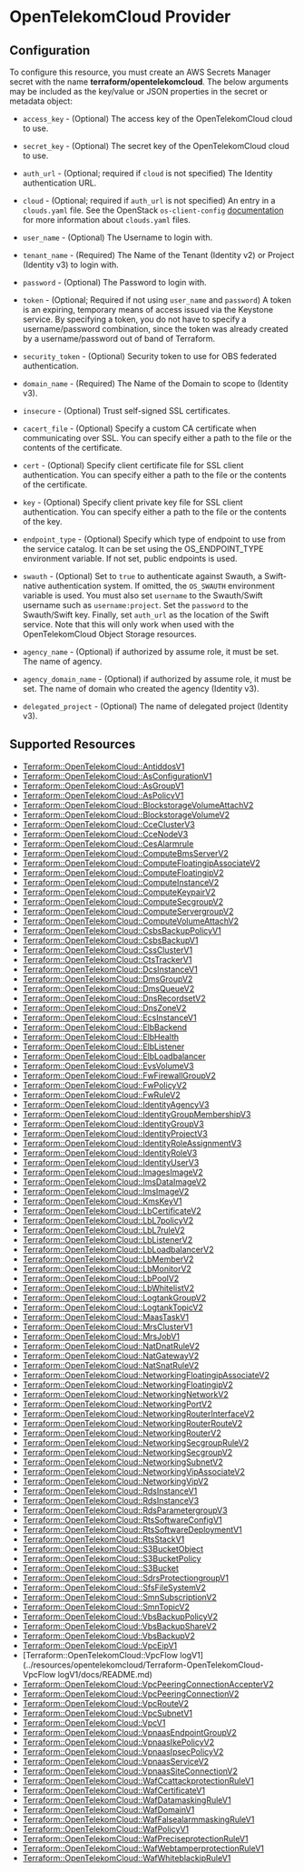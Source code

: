 # OpenTelekomCloud Provider

## Configuration

To configure this resource, you must create an AWS Secrets Manager secret with the name **terraform/opentelekomcloud**. The below arguments may be included as the key/value or JSON properties in the secret or metadata object:

* `access_key` - (Optional) The access key of the OpenTelekomCloud cloud to use.

* `secret_key` - (Optional) The secret key of the OpenTelekomCloud cloud to use.

* `auth_url` - (Optional; required if `cloud` is not specified) The Identity
  authentication URL.

* `cloud` - (Optional; required if `auth_url` is not specified) An entry in a
  `clouds.yaml` file. See the OpenStack `os-client-config`
  [documentation](https://docs.openstack.org/os-client-config/latest/user/configuration.html)
  for more information about `clouds.yaml` files.

* `user_name` - (Optional) The Username to login with.

* `tenant_name` - (Required) The Name of the Tenant (Identity v2) or Project
  (Identity v3) to login with.

* `password` - (Optional) The Password to login with.

* `token` - (Optional; Required if not using `user_name` and `password`)
  A token is an expiring, temporary means of access issued via the Keystone
  service. By specifying a token, you do not have to specify a username/password
  combination, since the token was already created by a username/password out of
  band of Terraform.

* `security_token` - (Optional) Security token to use for OBS federated authentication.

* `domain_name` - (Required) The Name of the Domain to scope to (Identity v3).

* `insecure` - (Optional) Trust self-signed SSL certificates.

* `cacert_file` - (Optional) Specify a custom CA certificate when communicating
  over SSL. You can specify either a path to the file or the contents of the
  certificate.

* `cert` - (Optional) Specify client certificate file for SSL client
  authentication. You can specify either a path to the file or the contents of
  the certificate.

* `key` - (Optional) Specify client private key file for SSL client
  authentication. You can specify either a path to the file or the contents of
  the key.

* `endpoint_type` - (Optional) Specify which type of endpoint to use from the
  service catalog. It can be set using the OS_ENDPOINT_TYPE environment
  variable. If not set, public endpoints is used.

* `swauth` - (Optional) Set to `true` to authenticate against Swauth, a
  Swift-native authentication system. If omitted, the `OS_SWAUTH` environment
  variable is used. You must also set `username` to the Swauth/Swift username
  such as `username:project`. Set the `password` to the Swauth/Swift key.
  Finally, set `auth_url` as the location of the Swift service. Note that this
  will only work when used with the OpenTelekomCloud Object Storage resources.

* `agency_name` - (Optional) if authorized by assume role, it must be set. The
  name of agency.

* `agency_domain_name` - (Optional) if authorized by assume role, it must be set.
  The name of domain who created the agency (Identity v3).

* `delegated_project` - (Optional) The name of delegated project (Identity v3).


## Supported Resources

* [Terraform::OpenTelekomCloud::AntiddosV1](../resources/opentelekomcloud/Terraform-OpenTelekomCloud-AntiddosV1/docs/README.md)
* [Terraform::OpenTelekomCloud::AsConfigurationV1](../resources/opentelekomcloud/Terraform-OpenTelekomCloud-AsConfigurationV1/docs/README.md)
* [Terraform::OpenTelekomCloud::AsGroupV1](../resources/opentelekomcloud/Terraform-OpenTelekomCloud-AsGroupV1/docs/README.md)
* [Terraform::OpenTelekomCloud::AsPolicyV1](../resources/opentelekomcloud/Terraform-OpenTelekomCloud-AsPolicyV1/docs/README.md)
* [Terraform::OpenTelekomCloud::BlockstorageVolumeAttachV2](../resources/opentelekomcloud/Terraform-OpenTelekomCloud-BlockstorageVolumeAttachV2/docs/README.md)
* [Terraform::OpenTelekomCloud::BlockstorageVolumeV2](../resources/opentelekomcloud/Terraform-OpenTelekomCloud-BlockstorageVolumeV2/docs/README.md)
* [Terraform::OpenTelekomCloud::CceClusterV3](../resources/opentelekomcloud/Terraform-OpenTelekomCloud-CceClusterV3/docs/README.md)
* [Terraform::OpenTelekomCloud::CceNodeV3](../resources/opentelekomcloud/Terraform-OpenTelekomCloud-CceNodeV3/docs/README.md)
* [Terraform::OpenTelekomCloud::CesAlarmrule](../resources/opentelekomcloud/Terraform-OpenTelekomCloud-CesAlarmrule/docs/README.md)
* [Terraform::OpenTelekomCloud::ComputeBmsServerV2](../resources/opentelekomcloud/Terraform-OpenTelekomCloud-ComputeBmsServerV2/docs/README.md)
* [Terraform::OpenTelekomCloud::ComputeFloatingipAssociateV2](../resources/opentelekomcloud/Terraform-OpenTelekomCloud-ComputeFloatingipAssociateV2/docs/README.md)
* [Terraform::OpenTelekomCloud::ComputeFloatingipV2](../resources/opentelekomcloud/Terraform-OpenTelekomCloud-ComputeFloatingipV2/docs/README.md)
* [Terraform::OpenTelekomCloud::ComputeInstanceV2](../resources/opentelekomcloud/Terraform-OpenTelekomCloud-ComputeInstanceV2/docs/README.md)
* [Terraform::OpenTelekomCloud::ComputeKeypairV2](../resources/opentelekomcloud/Terraform-OpenTelekomCloud-ComputeKeypairV2/docs/README.md)
* [Terraform::OpenTelekomCloud::ComputeSecgroupV2](../resources/opentelekomcloud/Terraform-OpenTelekomCloud-ComputeSecgroupV2/docs/README.md)
* [Terraform::OpenTelekomCloud::ComputeServergroupV2](../resources/opentelekomcloud/Terraform-OpenTelekomCloud-ComputeServergroupV2/docs/README.md)
* [Terraform::OpenTelekomCloud::ComputeVolumeAttachV2](../resources/opentelekomcloud/Terraform-OpenTelekomCloud-ComputeVolumeAttachV2/docs/README.md)
* [Terraform::OpenTelekomCloud::CsbsBackupPolicyV1](../resources/opentelekomcloud/Terraform-OpenTelekomCloud-CsbsBackupPolicyV1/docs/README.md)
* [Terraform::OpenTelekomCloud::CsbsBackupV1](../resources/opentelekomcloud/Terraform-OpenTelekomCloud-CsbsBackupV1/docs/README.md)
* [Terraform::OpenTelekomCloud::CssClusterV1](../resources/opentelekomcloud/Terraform-OpenTelekomCloud-CssClusterV1/docs/README.md)
* [Terraform::OpenTelekomCloud::CtsTrackerV1](../resources/opentelekomcloud/Terraform-OpenTelekomCloud-CtsTrackerV1/docs/README.md)
* [Terraform::OpenTelekomCloud::DcsInstanceV1](../resources/opentelekomcloud/Terraform-OpenTelekomCloud-DcsInstanceV1/docs/README.md)
* [Terraform::OpenTelekomCloud::DmsGroupV2](../resources/opentelekomcloud/Terraform-OpenTelekomCloud-DmsGroupV2/docs/README.md)
* [Terraform::OpenTelekomCloud::DmsQueueV2](../resources/opentelekomcloud/Terraform-OpenTelekomCloud-DmsQueueV2/docs/README.md)
* [Terraform::OpenTelekomCloud::DnsRecordsetV2](../resources/opentelekomcloud/Terraform-OpenTelekomCloud-DnsRecordsetV2/docs/README.md)
* [Terraform::OpenTelekomCloud::DnsZoneV2](../resources/opentelekomcloud/Terraform-OpenTelekomCloud-DnsZoneV2/docs/README.md)
* [Terraform::OpenTelekomCloud::EcsInstanceV1](../resources/opentelekomcloud/Terraform-OpenTelekomCloud-EcsInstanceV1/docs/README.md)
* [Terraform::OpenTelekomCloud::ElbBackend](../resources/opentelekomcloud/Terraform-OpenTelekomCloud-ElbBackend/docs/README.md)
* [Terraform::OpenTelekomCloud::ElbHealth](../resources/opentelekomcloud/Terraform-OpenTelekomCloud-ElbHealth/docs/README.md)
* [Terraform::OpenTelekomCloud::ElbListener](../resources/opentelekomcloud/Terraform-OpenTelekomCloud-ElbListener/docs/README.md)
* [Terraform::OpenTelekomCloud::ElbLoadbalancer](../resources/opentelekomcloud/Terraform-OpenTelekomCloud-ElbLoadbalancer/docs/README.md)
* [Terraform::OpenTelekomCloud::EvsVolumeV3](../resources/opentelekomcloud/Terraform-OpenTelekomCloud-EvsVolumeV3/docs/README.md)
* [Terraform::OpenTelekomCloud::FwFirewallGroupV2](../resources/opentelekomcloud/Terraform-OpenTelekomCloud-FwFirewallGroupV2/docs/README.md)
* [Terraform::OpenTelekomCloud::FwPolicyV2](../resources/opentelekomcloud/Terraform-OpenTelekomCloud-FwPolicyV2/docs/README.md)
* [Terraform::OpenTelekomCloud::FwRuleV2](../resources/opentelekomcloud/Terraform-OpenTelekomCloud-FwRuleV2/docs/README.md)
* [Terraform::OpenTelekomCloud::IdentityAgencyV3](../resources/opentelekomcloud/Terraform-OpenTelekomCloud-IdentityAgencyV3/docs/README.md)
* [Terraform::OpenTelekomCloud::IdentityGroupMembershipV3](../resources/opentelekomcloud/Terraform-OpenTelekomCloud-IdentityGroupMembershipV3/docs/README.md)
* [Terraform::OpenTelekomCloud::IdentityGroupV3](../resources/opentelekomcloud/Terraform-OpenTelekomCloud-IdentityGroupV3/docs/README.md)
* [Terraform::OpenTelekomCloud::IdentityProjectV3](../resources/opentelekomcloud/Terraform-OpenTelekomCloud-IdentityProjectV3/docs/README.md)
* [Terraform::OpenTelekomCloud::IdentityRoleAssignmentV3](../resources/opentelekomcloud/Terraform-OpenTelekomCloud-IdentityRoleAssignmentV3/docs/README.md)
* [Terraform::OpenTelekomCloud::IdentityRoleV3](../resources/opentelekomcloud/Terraform-OpenTelekomCloud-IdentityRoleV3/docs/README.md)
* [Terraform::OpenTelekomCloud::IdentityUserV3](../resources/opentelekomcloud/Terraform-OpenTelekomCloud-IdentityUserV3/docs/README.md)
* [Terraform::OpenTelekomCloud::ImagesImageV2](../resources/opentelekomcloud/Terraform-OpenTelekomCloud-ImagesImageV2/docs/README.md)
* [Terraform::OpenTelekomCloud::ImsDataImageV2](../resources/opentelekomcloud/Terraform-OpenTelekomCloud-ImsDataImageV2/docs/README.md)
* [Terraform::OpenTelekomCloud::ImsImageV2](../resources/opentelekomcloud/Terraform-OpenTelekomCloud-ImsImageV2/docs/README.md)
* [Terraform::OpenTelekomCloud::KmsKeyV1](../resources/opentelekomcloud/Terraform-OpenTelekomCloud-KmsKeyV1/docs/README.md)
* [Terraform::OpenTelekomCloud::LbCertificateV2](../resources/opentelekomcloud/Terraform-OpenTelekomCloud-LbCertificateV2/docs/README.md)
* [Terraform::OpenTelekomCloud::LbL7policyV2](../resources/opentelekomcloud/Terraform-OpenTelekomCloud-LbL7policyV2/docs/README.md)
* [Terraform::OpenTelekomCloud::LbL7ruleV2](../resources/opentelekomcloud/Terraform-OpenTelekomCloud-LbL7ruleV2/docs/README.md)
* [Terraform::OpenTelekomCloud::LbListenerV2](../resources/opentelekomcloud/Terraform-OpenTelekomCloud-LbListenerV2/docs/README.md)
* [Terraform::OpenTelekomCloud::LbLoadbalancerV2](../resources/opentelekomcloud/Terraform-OpenTelekomCloud-LbLoadbalancerV2/docs/README.md)
* [Terraform::OpenTelekomCloud::LbMemberV2](../resources/opentelekomcloud/Terraform-OpenTelekomCloud-LbMemberV2/docs/README.md)
* [Terraform::OpenTelekomCloud::LbMonitorV2](../resources/opentelekomcloud/Terraform-OpenTelekomCloud-LbMonitorV2/docs/README.md)
* [Terraform::OpenTelekomCloud::LbPoolV2](../resources/opentelekomcloud/Terraform-OpenTelekomCloud-LbPoolV2/docs/README.md)
* [Terraform::OpenTelekomCloud::LbWhitelistV2](../resources/opentelekomcloud/Terraform-OpenTelekomCloud-LbWhitelistV2/docs/README.md)
* [Terraform::OpenTelekomCloud::LogtankGroupV2](../resources/opentelekomcloud/Terraform-OpenTelekomCloud-LogtankGroupV2/docs/README.md)
* [Terraform::OpenTelekomCloud::LogtankTopicV2](../resources/opentelekomcloud/Terraform-OpenTelekomCloud-LogtankTopicV2/docs/README.md)
* [Terraform::OpenTelekomCloud::MaasTaskV1](../resources/opentelekomcloud/Terraform-OpenTelekomCloud-MaasTaskV1/docs/README.md)
* [Terraform::OpenTelekomCloud::MrsClusterV1](../resources/opentelekomcloud/Terraform-OpenTelekomCloud-MrsClusterV1/docs/README.md)
* [Terraform::OpenTelekomCloud::MrsJobV1](../resources/opentelekomcloud/Terraform-OpenTelekomCloud-MrsJobV1/docs/README.md)
* [Terraform::OpenTelekomCloud::NatDnatRuleV2](../resources/opentelekomcloud/Terraform-OpenTelekomCloud-NatDnatRuleV2/docs/README.md)
* [Terraform::OpenTelekomCloud::NatGatewayV2](../resources/opentelekomcloud/Terraform-OpenTelekomCloud-NatGatewayV2/docs/README.md)
* [Terraform::OpenTelekomCloud::NatSnatRuleV2](../resources/opentelekomcloud/Terraform-OpenTelekomCloud-NatSnatRuleV2/docs/README.md)
* [Terraform::OpenTelekomCloud::NetworkingFloatingipAssociateV2](../resources/opentelekomcloud/Terraform-OpenTelekomCloud-NetworkingFloatingipAssociateV2/docs/README.md)
* [Terraform::OpenTelekomCloud::NetworkingFloatingipV2](../resources/opentelekomcloud/Terraform-OpenTelekomCloud-NetworkingFloatingipV2/docs/README.md)
* [Terraform::OpenTelekomCloud::NetworkingNetworkV2](../resources/opentelekomcloud/Terraform-OpenTelekomCloud-NetworkingNetworkV2/docs/README.md)
* [Terraform::OpenTelekomCloud::NetworkingPortV2](../resources/opentelekomcloud/Terraform-OpenTelekomCloud-NetworkingPortV2/docs/README.md)
* [Terraform::OpenTelekomCloud::NetworkingRouterInterfaceV2](../resources/opentelekomcloud/Terraform-OpenTelekomCloud-NetworkingRouterInterfaceV2/docs/README.md)
* [Terraform::OpenTelekomCloud::NetworkingRouterRouteV2](../resources/opentelekomcloud/Terraform-OpenTelekomCloud-NetworkingRouterRouteV2/docs/README.md)
* [Terraform::OpenTelekomCloud::NetworkingRouterV2](../resources/opentelekomcloud/Terraform-OpenTelekomCloud-NetworkingRouterV2/docs/README.md)
* [Terraform::OpenTelekomCloud::NetworkingSecgroupRuleV2](../resources/opentelekomcloud/Terraform-OpenTelekomCloud-NetworkingSecgroupRuleV2/docs/README.md)
* [Terraform::OpenTelekomCloud::NetworkingSecgroupV2](../resources/opentelekomcloud/Terraform-OpenTelekomCloud-NetworkingSecgroupV2/docs/README.md)
* [Terraform::OpenTelekomCloud::NetworkingSubnetV2](../resources/opentelekomcloud/Terraform-OpenTelekomCloud-NetworkingSubnetV2/docs/README.md)
* [Terraform::OpenTelekomCloud::NetworkingVipAssociateV2](../resources/opentelekomcloud/Terraform-OpenTelekomCloud-NetworkingVipAssociateV2/docs/README.md)
* [Terraform::OpenTelekomCloud::NetworkingVipV2](../resources/opentelekomcloud/Terraform-OpenTelekomCloud-NetworkingVipV2/docs/README.md)
* [Terraform::OpenTelekomCloud::RdsInstanceV1](../resources/opentelekomcloud/Terraform-OpenTelekomCloud-RdsInstanceV1/docs/README.md)
* [Terraform::OpenTelekomCloud::RdsInstanceV3](../resources/opentelekomcloud/Terraform-OpenTelekomCloud-RdsInstanceV3/docs/README.md)
* [Terraform::OpenTelekomCloud::RdsParametergroupV3](../resources/opentelekomcloud/Terraform-OpenTelekomCloud-RdsParametergroupV3/docs/README.md)
* [Terraform::OpenTelekomCloud::RtsSoftwareConfigV1](../resources/opentelekomcloud/Terraform-OpenTelekomCloud-RtsSoftwareConfigV1/docs/README.md)
* [Terraform::OpenTelekomCloud::RtsSoftwareDeploymentV1](../resources/opentelekomcloud/Terraform-OpenTelekomCloud-RtsSoftwareDeploymentV1/docs/README.md)
* [Terraform::OpenTelekomCloud::RtsStackV1](../resources/opentelekomcloud/Terraform-OpenTelekomCloud-RtsStackV1/docs/README.md)
* [Terraform::OpenTelekomCloud::S3BucketObject](../resources/opentelekomcloud/Terraform-OpenTelekomCloud-S3BucketObject/docs/README.md)
* [Terraform::OpenTelekomCloud::S3BucketPolicy](../resources/opentelekomcloud/Terraform-OpenTelekomCloud-S3BucketPolicy/docs/README.md)
* [Terraform::OpenTelekomCloud::S3Bucket](../resources/opentelekomcloud/Terraform-OpenTelekomCloud-S3Bucket/docs/README.md)
* [Terraform::OpenTelekomCloud::SdrsProtectiongroupV1](../resources/opentelekomcloud/Terraform-OpenTelekomCloud-SdrsProtectiongroupV1/docs/README.md)
* [Terraform::OpenTelekomCloud::SfsFileSystemV2](../resources/opentelekomcloud/Terraform-OpenTelekomCloud-SfsFileSystemV2/docs/README.md)
* [Terraform::OpenTelekomCloud::SmnSubscriptionV2](../resources/opentelekomcloud/Terraform-OpenTelekomCloud-SmnSubscriptionV2/docs/README.md)
* [Terraform::OpenTelekomCloud::SmnTopicV2](../resources/opentelekomcloud/Terraform-OpenTelekomCloud-SmnTopicV2/docs/README.md)
* [Terraform::OpenTelekomCloud::VbsBackupPolicyV2](../resources/opentelekomcloud/Terraform-OpenTelekomCloud-VbsBackupPolicyV2/docs/README.md)
* [Terraform::OpenTelekomCloud::VbsBackupShareV2](../resources/opentelekomcloud/Terraform-OpenTelekomCloud-VbsBackupShareV2/docs/README.md)
* [Terraform::OpenTelekomCloud::VbsBackupV2](../resources/opentelekomcloud/Terraform-OpenTelekomCloud-VbsBackupV2/docs/README.md)
* [Terraform::OpenTelekomCloud::VpcEipV1](../resources/opentelekomcloud/Terraform-OpenTelekomCloud-VpcEipV1/docs/README.md)
* [Terraform::OpenTelekomCloud::VpcFlow logV1](../resources/opentelekomcloud/Terraform-OpenTelekomCloud-VpcFlow logV1/docs/README.md)
* [Terraform::OpenTelekomCloud::VpcPeeringConnectionAccepterV2](../resources/opentelekomcloud/Terraform-OpenTelekomCloud-VpcPeeringConnectionAccepterV2/docs/README.md)
* [Terraform::OpenTelekomCloud::VpcPeeringConnectionV2](../resources/opentelekomcloud/Terraform-OpenTelekomCloud-VpcPeeringConnectionV2/docs/README.md)
* [Terraform::OpenTelekomCloud::VpcRouteV2](../resources/opentelekomcloud/Terraform-OpenTelekomCloud-VpcRouteV2/docs/README.md)
* [Terraform::OpenTelekomCloud::VpcSubnetV1](../resources/opentelekomcloud/Terraform-OpenTelekomCloud-VpcSubnetV1/docs/README.md)
* [Terraform::OpenTelekomCloud::VpcV1](../resources/opentelekomcloud/Terraform-OpenTelekomCloud-VpcV1/docs/README.md)
* [Terraform::OpenTelekomCloud::VpnaasEndpointGroupV2](../resources/opentelekomcloud/Terraform-OpenTelekomCloud-VpnaasEndpointGroupV2/docs/README.md)
* [Terraform::OpenTelekomCloud::VpnaasIkePolicyV2](../resources/opentelekomcloud/Terraform-OpenTelekomCloud-VpnaasIkePolicyV2/docs/README.md)
* [Terraform::OpenTelekomCloud::VpnaasIpsecPolicyV2](../resources/opentelekomcloud/Terraform-OpenTelekomCloud-VpnaasIpsecPolicyV2/docs/README.md)
* [Terraform::OpenTelekomCloud::VpnaasServiceV2](../resources/opentelekomcloud/Terraform-OpenTelekomCloud-VpnaasServiceV2/docs/README.md)
* [Terraform::OpenTelekomCloud::VpnaasSiteConnectionV2](../resources/opentelekomcloud/Terraform-OpenTelekomCloud-VpnaasSiteConnectionV2/docs/README.md)
* [Terraform::OpenTelekomCloud::WafCcattackprotectionRuleV1](../resources/opentelekomcloud/Terraform-OpenTelekomCloud-WafCcattackprotectionRuleV1/docs/README.md)
* [Terraform::OpenTelekomCloud::WafCertificateV1](../resources/opentelekomcloud/Terraform-OpenTelekomCloud-WafCertificateV1/docs/README.md)
* [Terraform::OpenTelekomCloud::WafDatamaskingRuleV1](../resources/opentelekomcloud/Terraform-OpenTelekomCloud-WafDatamaskingRuleV1/docs/README.md)
* [Terraform::OpenTelekomCloud::WafDomainV1](../resources/opentelekomcloud/Terraform-OpenTelekomCloud-WafDomainV1/docs/README.md)
* [Terraform::OpenTelekomCloud::WafFalsealarmmaskingRuleV1](../resources/opentelekomcloud/Terraform-OpenTelekomCloud-WafFalsealarmmaskingRuleV1/docs/README.md)
* [Terraform::OpenTelekomCloud::WafPolicyV1](../resources/opentelekomcloud/Terraform-OpenTelekomCloud-WafPolicyV1/docs/README.md)
* [Terraform::OpenTelekomCloud::WafPreciseprotectionRuleV1](../resources/opentelekomcloud/Terraform-OpenTelekomCloud-WafPreciseprotectionRuleV1/docs/README.md)
* [Terraform::OpenTelekomCloud::WafWebtamperprotectionRuleV1](../resources/opentelekomcloud/Terraform-OpenTelekomCloud-WafWebtamperprotectionRuleV1/docs/README.md)
* [Terraform::OpenTelekomCloud::WafWhiteblackipRuleV1](../resources/opentelekomcloud/Terraform-OpenTelekomCloud-WafWhiteblackipRuleV1/docs/README.md)